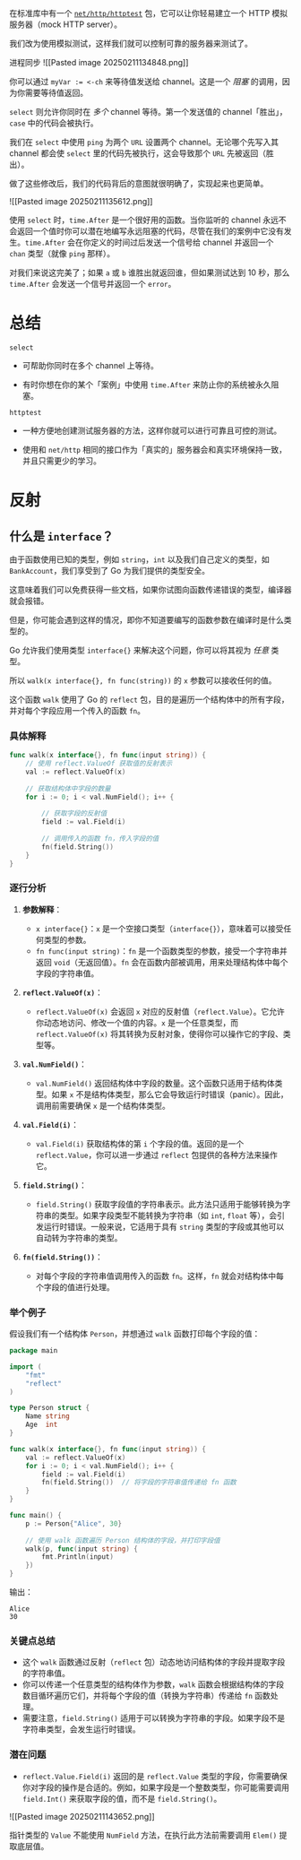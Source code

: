在标准库中有一个 [`net/http/httptest`](https://golang.org/pkg/net/http/httptest/) 包，它可以让你轻易建立一个 HTTP 模拟服务器（mock HTTP server）。

我们改为使用模拟测试，这样我们就可以控制可靠的服务器来测试了。


进程同步
![[Pasted image 20250211134848.png]]

你可以通过 `myVar := <-ch` 来等待值发送给 channel。这是一个 _阻塞_ 的调用，因为你需要等待值返回。

`select` 则允许你同时在 _多个_ channel 等待。第一个发送值的 channel「胜出」，`case` 中的代码会被执行。

我们在 `select` 中使用 `ping` 为两个 `URL` 设置两个 channel。无论哪个先写入其 channel 都会使 `select` 里的代码先被执行，这会导致那个 `URL` 先被返回（胜出）。

做了这些修改后，我们的代码背后的意图就很明确了，实现起来也更简单。

![[Pasted image 20250211135612.png]]

使用 `select` 时，`time.After` 是一个很好用的函数。当你监听的 channel 永远不会返回一个值时你可以潜在地编写永远阻塞的代码，尽管在我们的案例中它没有发生。`time.After` 会在你定义的时间过后发送一个信号给 channel 并返回一个 `chan` 类型（就像 `ping` 那样）。

对我们来说这完美了；如果 `a` 或 `b` 谁胜出就返回谁，但如果测试达到 10 秒，那么 `time.After` 会发送一个信号并返回一个 `error`。


# 总结

`select`

- 可帮助你同时在多个 channel 上等待。
    
- 有时你想在你的某个「案例」中使用 `time.After` 来防止你的系统被永久阻塞。

`httptest`

- 一种方便地创建测试服务器的方法，这样你就可以进行可靠且可控的测试。
    
- 使用和 `net/http` 相同的接口作为「真实的」服务器会和真实环境保持一致，并且只需更少的学习。


# 反射
## 什么是 `interface`？

由于函数使用已知的类型，例如 `string`，`int` 以及我们自己定义的类型，如 `BankAccount`，我们享受到了 Go 为我们提供的类型安全。

这意味着我们可以免费获得一些文档，如果你试图向函数传递错误的类型，编译器就会报错。

但是，你可能会遇到这样的情况，即你不知道要编写的函数参数在编译时是什么类型的。

Go 允许我们使用类型 `interface{}` 来解决这个问题，你可以将其视为 _任意_ 类型。

所以 `walk(x interface{}, fn func(string))` 的 `x` 参数可以接收任何的值。


这个函数 `walk` 使用了 Go 的 `reflect` 包，目的是遍历一个结构体中的所有字段，并对每个字段应用一个传入的函数 `fn`。

### 具体解释

```go
func walk(x interface{}, fn func(input string)) {
    // 使用 reflect.ValueOf 获取值的反射表示
	val := reflect.ValueOf(x)
    
    // 获取结构体中字段的数量
	for i := 0; i < val.NumField(); i++ {
        
        // 获取字段的反射值
		field := val.Field(i)
        
        // 调用传入的函数 fn，传入字段的值
		fn(field.String())
	}
}
```

### 逐行分析

1. **参数解释**：
    
    - `x interface{}`：`x` 是一个空接口类型（`interface{}`），意味着可以接受任何类型的参数。
    - `fn func(input string)`：`fn` 是一个函数类型的参数，接受一个字符串并返回 `void`（无返回值）。`fn` 会在函数内部被调用，用来处理结构体中每个字段的字符串值。
2. **`reflect.ValueOf(x)`**：
    
    - `reflect.ValueOf(x)` 会返回 `x` 对应的反射值（`reflect.Value`）。它允许你动态地访问、修改一个值的内容。`x` 是一个任意类型，而 `reflect.ValueOf(x)` 将其转换为反射对象，使得你可以操作它的字段、类型等。
3. **`val.NumField()`**：
    
    - `val.NumField()` 返回结构体中字段的数量。这个函数只适用于结构体类型。如果 `x` 不是结构体类型，那么它会导致运行时错误（panic）。因此，调用前需要确保 `x` 是一个结构体类型。
4. **`val.Field(i)`**：
    
    - `val.Field(i)` 获取结构体的第 `i` 个字段的值。返回的是一个 `reflect.Value`，你可以进一步通过 `reflect` 包提供的各种方法来操作它。
5. **`field.String()`**：
    
    - `field.String()` 获取字段值的字符串表示。此方法只适用于能够转换为字符串的类型。如果字段类型不能转换为字符串（如 `int`, `float` 等），会引发运行时错误。一般来说，它适用于具有 `string` 类型的字段或其他可以自动转为字符串的类型。
6. **`fn(field.String())`**：
    
    - 对每个字段的字符串值调用传入的函数 `fn`。这样，`fn` 就会对结构体中每个字段的值进行处理。

### 举个例子

假设我们有一个结构体 `Person`，并想通过 `walk` 函数打印每个字段的值：

```go
package main

import (
	"fmt"
	"reflect"
)

type Person struct {
	Name string
	Age  int
}

func walk(x interface{}, fn func(input string)) {
	val := reflect.ValueOf(x)
	for i := 0; i < val.NumField(); i++ {
		field := val.Field(i)
		fn(field.String())  // 将字段的字符串值传递给 fn 函数
	}
}

func main() {
	p := Person{"Alice", 30}
	
	// 使用 walk 函数遍历 Person 结构体的字段，并打印字段值
	walk(p, func(input string) {
		fmt.Println(input)
	})
}
```

输出：

```
Alice
30
```

### 关键点总结

- 这个 `walk` 函数通过反射（`reflect` 包）动态地访问结构体的字段并提取字段的字符串值。
- 你可以传递一个任意类型的结构体作为参数，`walk` 函数会根据结构体的字段数目循环遍历它们，并将每个字段的值（转换为字符串）传递给 `fn` 函数处理。
- 需要注意，`field.String()` 适用于可以转换为字符串的字段。如果字段不是字符串类型，会发生运行时错误。

### 潜在问题

- `reflect.Value.Field(i)` 返回的是 `reflect.Value` 类型的字段，你需要确保你对字段的操作是合适的。例如，如果字段是一个整数类型，你可能需要调用 `field.Int()` 来获取字段的值，而不是 `field.String()`。


![[Pasted image 20250211143652.png]]

指针类型的 `Value` 不能使用 `NumField` 方法，在执行此方法前需要调用 `Elem()` 提取底层值。